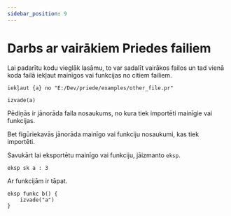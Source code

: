 ```yaml
---
sidebar_position: 9
---
```


# Darbs ar vairākiem Priedes failiem

Lai padarītu kodu vieglāk lasāmu, to var sadalīt vairākos failos un tad vienā koda failā iekļaut mainīgos vai funkcijas no citiem failiem.

```priede title="galvenais_fails.pr"
iekļaut {a} no "E:/Dev/priede/examples/other_file.pr"

izvade(a)
```

Pēdiņās ir jānorāda faila nosaukums, no kura tiek importēti mainīgie vai funkcijas.

Bet figūriekavās jānorāda mainīgo vai funkciju nosaukumi, kas tiek importēti.

Savukārt lai eksportētu mainīgo vai funkciju, jāizmanto `eksp`.

```priede title="otrs_fails.pr"
eksp sk a : 3
```

Ar funkcijām ir tāpat.

```priede title="otrs_fails.pr"
eksp funkc b() {
    izvade("a")
}
```
